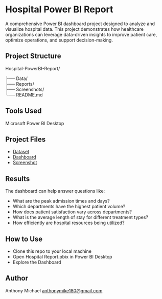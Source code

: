 # Hospital Power BI Report
A comprehensive Power BI dashboard project designed to analyze and visualize hospital data. This project demonstrates how healthcare organizations can leverage data-driven insights to improve patient care, optimize operations, and support decision-making.

## Project Structure
Hospital-PowerBI-Report/

├── Data/                
├── Reports/             
├── Screenshots/         
└── README.md            

## Tools Used
Microsoft Power BI Desktop

## Project Files
- <a href="https://github.com/anthonymike180/Hospital-PowerBI-Report/tree/main/Data">Dataset</a>
- <a href="https://github.com/anthonymike180/Hospital-PowerBI-Report/blob/main/Hospital%20Report.pbix">Dashboard</a>
- <a href="https://github.com/anthonymike180/Hospital-PowerBI-Report/blob/main/Hospital%20Report%20Screenshot.pdf">Screenshot</a>

## Results
The dashboard can help answer questions like:

- What are the peak admission times and days?
- Which departments have the highest patient volume?
- How does patient satisfaction vary across departments?
- What is the average length of stay for different treatment types?
- How efficiently are hospital resources being utilized?

## How to Use
- Clone this repo to your local machine
- Open Hospital Report.pbix in Power BI Desktop
- Explore the Dashboard

## Author
Anthony Michael
anthonymike180@gmail.com





